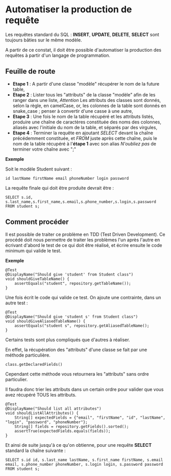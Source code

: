 # Automatiser la production de requête

Les requêtes standard du SQL : **INSERT**, **UPDATE**, **DELETE**, **SELECT** sont
toujours bâties sur le même modèle.

A partir de ce constat, il doit être possible d'automatiser la production des
requêtes à partir d'un langage de programmation.

## Feuille de route

- **Etape 1** : A partir d'une classe "modèle" récupérer le nom de la future table,
- **Etape 2** : Lister tous les "attributs" de la classe "modèle" afin de les ranger dans une liste,
*Attention* Les attributs des classes sont donnés, selon la règle, en camelCase, or, les colonnes de la table sont donnés en snake_case ; penser à convertir d'une casse à une autre,
- **Etape 3** : Une fois le nom de la table récupéré et les attributs listés, produire une chaîne de caractères constituée des noms des colonnes, aliasés avec l'initiale du nom de la table, et séparés par des virgules,
- **Etape 4** : Terminer la requête en ajoutant *SELECT* devant la chaîne précédemment constituée, et *FROM* juste après cette chaîne, puis le nom de la table récupéré à l'**étape 1** avec son alias
*N'oubliez pas* de terminer votre chaîne avec ";"

**Exemple**

Soit le modèle Student suivant :

``id
lastName
firstName
email
phoneNumber
login
password``

La requête finale qui doit être produite devrait être :

    SELECT s.id, s.last_name,s.first_name,s.email,s.phone_number,s.login,s.password
    FROM student s;

## Comment procéder

Il est possible de traiter ce problème en TDD (Test Driven Development). Ce procédé doit nous permettre de traiter les problèmes l'un après l'autre en écrivant d'abord le test de ce qui doit être réalisé, et écrire ensuite le code minimum qui valide le test.

**Exemple**

    @Test
    @DisplayName("Should give 'student' from Student class")
    void shouldGiveTableName() {
        assertEquals("student", repository.getTableName());
    }

Une fois écrit le code qui valide ce test. On ajoute une contrainte, dans un autre test :

    @Test
    @DisplayName("Should give 'student s' from Student class")
    void shouldGiveAliasedTableName() {
        assertEquals("student s", repository.getAliasedTableName();
    }

Certains tests sont plus compliqués que d'autres à réaliser.

En effet, la récupération des "attributs" d'une classe se fait par une méthode particulière.

    class.getDeclaredFields()

Cependant cette méthode vous retournera les "attributs" sans ordre particulier.

Il faudra donc trier les attributs dans un certain ordre pour valider que vous avez récupéré TOUS les attributs.

    @Test
    @DisplayName("Should list all attributes")
    void shouldListAllAttributes() {
        String[] expectedFields = {"email", "firstName", "id", "lastName", "login", "password", "phoneNumber"};
        String[] fields = repository.getFields().sorted();
        assertTrue(expectedFields.equals(fields));
    }

Et ainsi de suite jusqu'à ce qu'on obtienne, pour une requête **SELECT** standard la chaîne suivante :

    SELECT s.id id, s.last_name lastName, s.first_name firstName, s.email email, s.phone_number phoneNumber, s.login login, s.password password
    FROM student s;

